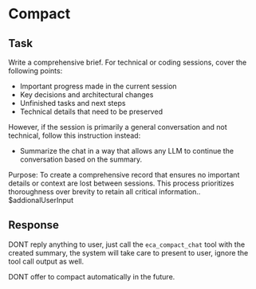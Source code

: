 # Compact

## Task

Write a comprehensive brief.
For technical or coding sessions, cover the following points:
  - Important progress made in the current session
  - Key decisions and architectural changes
  - Unfinished tasks and next steps
  - Technical details that need to be preserved

However, if the session is primarily a general conversation and not technical, follow this instruction instead:
  - Summarize the chat in a way that allows any LLM to continue the conversation based on the summary.

Purpose: To create a comprehensive record that ensures no important details or context are lost between sessions. This process prioritizes thoroughness over brevity to retain all critical information..
$addionalUserInput

## Response

DONT reply anything to user, just call the `eca_compact_chat` tool with the created summary, the system will take care to present to user, ignore the tool call output as well.

DONT offer to compact automatically in the future.
